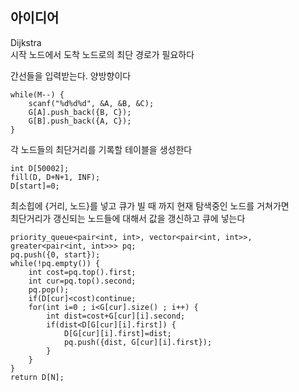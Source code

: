 ## 아이디어
Dijkstra  
시작 노드에서 도착 노드로의 최단 경로가 필요하다  
  
간선들을 입력받는다. 양방향이다
```
while(M--) {
	scanf("%d%d%d", &A, &B, &C);
	G[A].push_back({B, C});
	G[B].push_back({A, C});
}
```
각 노드들의 최단거리를 기록할 테이블을 생성한다
```
int D[50002];
fill(D, D+N+1, INF);
D[start]=0;
```
최소힙에 {거리, 노드}를 넣고 큐가 빌 때 까지 현재 탐색중인 노드를 거쳐가면  
최단거리가 갱신되는 노드들에 대해서 값을 갱신하고 큐에 넣는다
```
priority_queue<pair<int, int>, vector<pair<int, int>>, greater<pair<int, int>>> pq;
pq.push({0, start});
while(!pq.empty()) {
	int cost=pq.top().first;
	int cur=pq.top().second;
	pq.pop();
	if(D[cur]<cost)continue;
	for(int i=0 ; i<G[cur].size() ; i++) {
		int dist=cost+G[cur][i].second;
		if(dist<D[G[cur][i].first]) {
			D[G[cur][i].first]=dist;
			pq.push({dist, G[cur][i].first});
		}
	}
}
return D[N];
```
